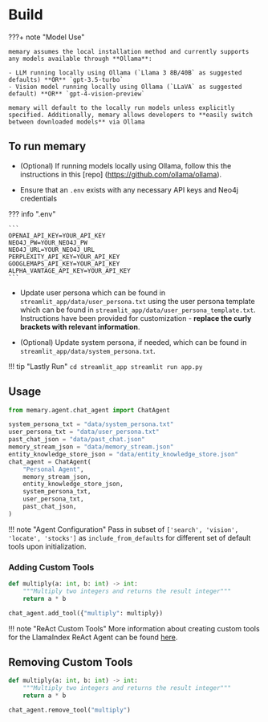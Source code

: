 # Build 


???+ note "Model Use"

    memary assumes the local installation method and currently supports any models available through **Ollama**:

    - LLM running locally using Ollama (`Llama 3 8B/40B` as suggested defaults) **OR** `gpt-3.5-turbo`
    - Vision model running locally using Ollama (`LLaVA` as suggested default) **OR** `gpt-4-vision-preview`

    memary will default to the locally run models unless explicitly specified. Additionally, memary allows developers to **easily switch between downloaded models** via Ollama 


## To run memary 
- (Optional) If running models locally using Ollama, follow this the instructions in this [repo] (https://github.com/ollama/ollama). 


- Ensure that an `.env` exists with any necessary API keys and Neo4j credentials 

??? info ".env"

    ```
    OPENAI_API_KEY=YOUR_API_KEY
    NEO4J_PW=YOUR_NEO4J_PW
    NEO4J_URL=YOUR_NEO4J_URL
    PERPLEXITY_API_KEY=YOUR_API_KEY
    GOOGLEMAPS_API_KEY=YOUR_API_KEY
    ALPHA_VANTAGE_API_KEY=YOUR_API_KEY
    ```

 - Update user persona which can be found in `streamlit_app/data/user_persona.txt` using the user persona template which can be found in `streamlit_app/data/user_persona_template.txt`. Instructions have been provided for customization - **replace the curly brackets with relevant information**.

- (Optional) Update system persona, if needed, which can be found in `streamlit_app/data/system_persona.txt`. 

!!! tip "Lastly Run"
    ```
    cd streamlit_app
    streamlit run app.py
    ```

## Usage 
``` py title="memary_usage" hl_lines="1"
from memary.agent.chat_agent import ChatAgent

system_persona_txt = "data/system_persona.txt"
user_persona_txt = "data/user_persona.txt"
past_chat_json = "data/past_chat.json"
memory_stream_json = "data/memory_stream.json"
entity_knowledge_store_json = "data/entity_knowledge_store.json"
chat_agent = ChatAgent(
    "Personal Agent",
    memory_stream_json,
    entity_knowledge_store_json,
    system_persona_txt,
    user_persona_txt,
    past_chat_json,
)
```
!!! note "Agent Configuration"
    Pass in subset of `['search', 'vision', 'locate', 'stocks']` as `include_from_defaults` for different set of default tools upon initialization.

### Adding Custom Tools 
``` py title="add_tool" hl_lines="5"
def multiply(a: int, b: int) -> int:
    """Multiply two integers and returns the result integer"""
    return a * b

chat_agent.add_tool({"multiply": multiply})
```

!!! note "ReAct Custom Tools"
    More information about creating custom tools for the LlamaIndex ReAct Agent can be found [here](https://docs.llamaindex.ai/en/stable/examples/agent/react_agent/). 

## Removing Custom Tools 
``` py title="remove_tool" hl_lines="5"
def multiply(a: int, b: int) -> int:
    """Multiply two integers and returns the result integer"""
    return a * b

chat_agent.remove_tool("multiply")
```



